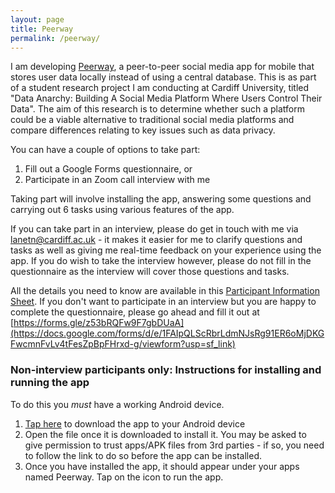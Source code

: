 ```yaml
---
layout: page
title: Peerway
permalink: /peerway/
---
```


I am developing [Peerway](https://github.com/SpectralCascade/peerway), a peer-to-peer social media app for mobile that stores user data locally instead of using a central database.
This is as part of a student research project I am conducting at Cardiff University, titled "Data Anarchy: Building A Social Media Platform Where Users Control Their Data".
The aim of this research is to determine whether such a platform could be a viable alternative to traditional social media platforms and compare differences relating to key issues such as data privacy.

You can have a couple of options to take part:
1. Fill out a Google Forms questionnaire, or
2. Participate in an Zoom call interview with me

Taking part will involve installing the app, answering some questions and carrying out 6 tasks using various features of the app.

If you can take part in an interview, please do get in touch with me via lanetn@cardiff.ac.uk - it makes it easier for me to clarify questions and tasks as well as giving me real-time feedback on your experience using the app. If you do wish to take the interview however, please do not fill in the questionnaire as the interview will cover those questions and tasks.

All the details you need to know are available in this [Participant Information Sheet](PIS.pdf).
If you don't want to participate in an interview but you are happy to complete the questionnaire, please go ahead and fill it out at [https://forms.gle/z53bRQFw9F7gbDUaA](https://docs.google.com/forms/d/e/1FAIpQLScRbrLdmNJsRg91ER6oMjDKGFwcmnFvLv4tFesZpBpFHrxd-g/viewform?usp=sf_link)

### Non-interview participants only: Instructions for installing and running the app
To do this you *must* have a working Android device.
1. [Tap here](https://github.com/SpectralCascade/peerway/releases/download/peerway-2022.05.07.a1/peerway-2022.05.07.a1.apk) to download the app to your Android device
2. Open the file once it is downloaded to install it. You may be asked to give permission to trust apps/APK files from 3rd parties - if so, you need to follow the link to do so before the app can be installed.
3. Once you have installed the app, it should appear under your apps named Peerway. Tap on the icon to run the app.
